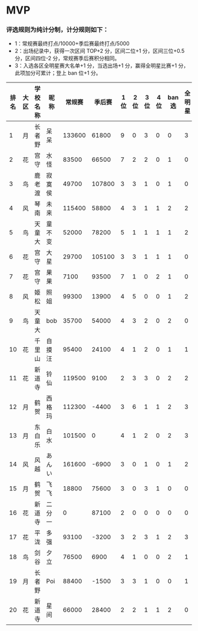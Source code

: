 # MVP

### 评选规则为纯计分制，计分规则如下：
  - 1：常规赛最终打点/10000+季后赛最终打点/5000
  - 2：出场纪录中，获得一次区间 TOP+2 分，区间二位+1 分，区间三位+0.5 分，区间四位-2 分，常规赛季后赛积分相同。
  - 3：入选各区全明星赛大名单+1 分，当选出场+1 分，赢得全明星比赛+1 分，此项加分可累计；登上 ban 位+1 分。
  
|排名	|大区	|学校名称	|昵称	|常规赛|季后赛|1位	|2位	|3位	|4位	|ban选| 全明星|MVP值|
| -- | ---- | ---------- | -------- |----- | ----- | -- | -- | -- | -- | -- | -- |---- |
|	1	|	月	|	长者野	|	呆呆	|	133600	|	61800	|	9	|	0	|	3	|	0	|	0	|	3	|	48.22	|
|	2	|	花	|	宫守	|	水怪	|	83500	|	66500	|	7	|	2	|	2	|	0	|	1	|	0	|	39.65	|
|	3	|	鸟	|	鹿老渡	|	寂寞侯	|	49700	|	107800	|	3	|	3	|	1	|	0	|	1	|	0	|	37.03	|
|	4	|	风	|	琴南	|	未来	|	115400	|	58800	|	4	|	3	|	1	|	1	|	2	|	2	|	36.8	|
|	5	|	鸟	|	天童大	|	童不变	|	52000	|	78200	|	5	|	1	|	1	|	1	|	1	|	2	|	33.34	|
|	6	|	花	|	宫守	|	大星	|	29700	|	105100	|	3	|	3	|	1	|	1	|	1	|	0	|	32.49	|
|	7	|	花	|	宫守	|	果果	|	7100	|	93500	|	7	|	1	|	0	|	2	|	1	|	0	|	31.41	|
|	8	|	风	|	姬松	|	照姐	|	99300	|	13900	|	4	|	5	|	0	|	0	|	1	|	2	|	28.71	|
|	9	|	鸟	|	天童大	|	bob	|	35700	|	54000	|	4	|	3	|	2	|	0	|	2	|	0	|	28.37	|
|	10	|	花	|	千里山	|	自摸汪	|	95400	|	24100	|	4	|	1	|	2	|	0	|	1	|	1	|	26.36	|
|	11	|	花	|	新道寺	|	铃仙	|	119500	|	9100	|	2	|	3	|	3	|	0	|	2	|	2	|	26.27	|
|	12	|	月	|	鹤贺	|	西格玛|	112300	|	-4400	|	3	|	6	|	1	|	1	|	2	|	3	|	25.85	|
|	13	|	月	|	东白乐	|	白水	|	101500	|	0	|	4	|	1	|	2	|	0	|	2	|	3	|	25.15	|
|	14	|	风	|	风越	|	あんい	|	161600	|	-6900	|	3	|	0	|	1	|	0	|	1	|	2	|	24.28	|
|	15	|	月	|	鹤贺	|	飞飞	|	18800	|	75600	|	3	|	0	|	3	|	1	|	0	|	0	|	22.5	|
|	16	|	花	|	新道寺	|	二分一	|	0	|	87100	|	2	|	0	|	0	|	0	|	0	|	0	|	21.42	|
|	17	|	花	|	平泷	|	多强	|	93100	|	-3200	|	3	|	2	|	3	|	1	|	2	|	3	|	21.17	|
|	18	|	鸟	|	剑谷	|	夕立	|	76500	|	6900	|	4	|	1	|	0	|	0	|	2	|	1	|	21.03	|
|	19	|	月	|	长者野	|	Poi	|	88400	|	-1500	|	3	|	3	|	1	|	0	|	0	|	1	|	19.04	|
|	20	|	花	|	新道寺	|	星间	|	66000	|	28400	|	2	|	2	|	1	|	1	|	2	|	0	|	18.78	|
